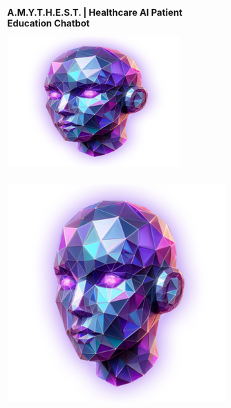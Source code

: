 A.M.Y.T.H.E.S.T. | Healthcare AI Patient Education Chatbot
---------------------------------------------------------


<img src='docs/img/amythest.png' alt='AMYTHEST' width="400" height="300"/>


# ![](docs/img/amythest.png)
